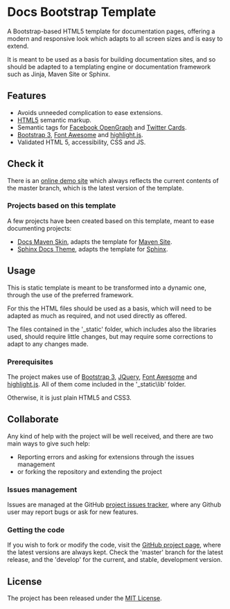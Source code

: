 # Docs Bootstrap Template

A Bootstrap-based HTML5 template for documentation pages, offering a modern and responsive look which adapts to all screen sizes and is easy to extend.

It is meant to be used as a basis for building documentation sites, and so should be adapted to a templating engine or documentation framework such as Jinja, Maven Site or Sphinx.

## Features

- Avoids unneeded complication to ease extensions.
- [HTML5][html5] semantic markup.
- Semantic tags for [Facebook OpenGraph][opengraph] and [Twitter Cards][twitter-cards].
- [Bootstrap 3][bootstrap], [Font Awesome][fontawesome] and [highlight.js][highlightjs].
- Validated HTML 5, accessibility, CSS and JS.

## Check it

There is an [online demo site][demo-site] which always reflects the current contents of the master branch, which is the latest version of the template.

### Projects based on this template

A few projects have been created based on this template, meant to ease documenting projects:

- [Docs Maven Skin][docs-maven-skin], adapts the template for [Maven Site][maven-site].
- [Sphinx Docs Theme][sphinx-docs-theme], adapts the template for [Sphinx][sphinx].

## Usage

This is static template is meant to be transformed into a dynamic one, through the use of the preferred framework.
 
For this the HTML files should be used as a basis, which will need to be adapted as much as required, and not used directly as offered.

The files contained in the '\_static' folder, which includes also the libraries used, should require little changes, but may require some corrections to adapt to any changes made.

### Prerequisites

The project makes use of [Bootstrap 3][bootstrap], [JQuery][jquery], [Font Awesome][font-awesome] and [highlight.js][highlightjs]. All of them come included in the '\_static\lib' folder.

Otherwise, it is just plain HTML5 and CSS3.

## Collaborate

Any kind of help with the project will be well received, and there are two main ways to give such help:

- Reporting errors and asking for extensions through the issues management
- or forking the repository and extending the project

### Issues management

Issues are managed at the GitHub [project issues tracker][issues], where any Github user may report bugs or ask for new features.

### Getting the code

If you wish to fork or modify the code, visit the [GitHub project page][scm], where the latest versions are always kept. Check the 'master' branch for the latest release, and the 'develop' for the current, and stable, development version.

## License

The project has been released under the [MIT License][license].

[bootstrap]: http://getbootstrap.com/
[demo-site]: http://www.wandrell.com/docs-bootstrap-template/
[font-awesome]: http://fortawesome.github.io/Font-Awesome/
[highlightjs]: https://highlightjs.org/
[issues]: https://github.com/Bernardo-MG/docs-bootstrap-template/issues
[jquery]: https://jquery.com/
[license]: http://www.opensource.org/licenses/mit-license.php
[scm]: http://github.com/Bernardo-MG/docs-bootstrap-template

[docs-maven-skin]: https://github.com/Bernardo-MG/docs-maven-skin
[sphinx-docs-theme]: https://github.com/Bernardo-MG/sphinx-docs-theme

[maven-site]: https://maven.apache.org/plugins/maven-site-plugin
[sphinx]: http://sphinx-doc.org/

[opengraph]: http://ogp.me/
[twitter-cards]: https://dev.twitter.com/cards/overview

[html5]: http://www.w3.org/TR/html5/

[bootstrap]: http://getbootstrap.com/
[fontawesome]: https://fortawesome.github.io/Font-Awesome/
[highlightjs]: https://highlightjs.org/
